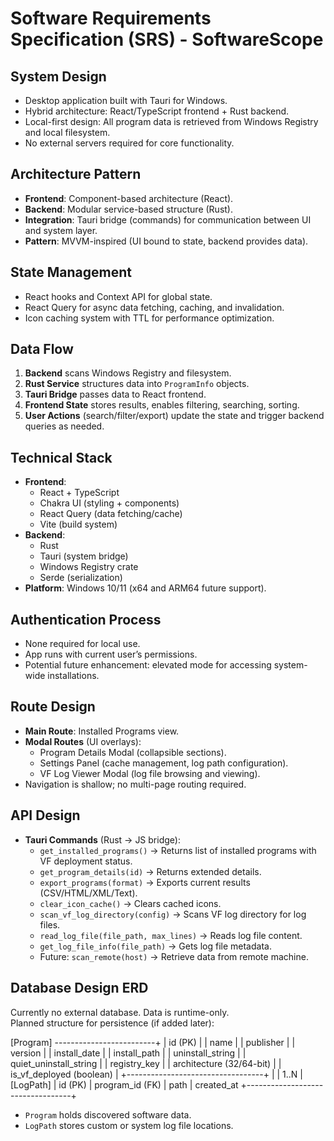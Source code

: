 # Software Requirements Specification (SRS) - SoftwareScope

## System Design
- Desktop application built with Tauri for Windows.  
- Hybrid architecture: React/TypeScript frontend + Rust backend.  
- Local-first design: All program data is retrieved from Windows Registry and local filesystem.  
- No external servers required for core functionality.  

## Architecture Pattern
- **Frontend**: Component-based architecture (React).  
- **Backend**: Modular service-based structure (Rust).  
- **Integration**: Tauri bridge (commands) for communication between UI and system layer.  
- **Pattern**: MVVM-inspired (UI bound to state, backend provides data).  

## State Management
- React hooks and Context API for global state.  
- React Query for async data fetching, caching, and invalidation.  
- Icon caching system with TTL for performance optimization.  

## Data Flow
1. **Backend** scans Windows Registry and filesystem.  
2. **Rust Service** structures data into `ProgramInfo` objects.  
3. **Tauri Bridge** passes data to React frontend.  
4. **Frontend State** stores results, enables filtering, searching, sorting.  
5. **User Actions** (search/filter/export) update the state and trigger backend queries as needed.  

## Technical Stack
- **Frontend**:  
  - React + TypeScript  
  - Chakra UI (styling + components)  
  - React Query (data fetching/cache)  
  - Vite (build system)  
- **Backend**:  
  - Rust  
  - Tauri (system bridge)  
  - Windows Registry crate  
  - Serde (serialization)  
- **Platform**: Windows 10/11 (x64 and ARM64 future support).  

## Authentication Process
- None required for local use.  
- App runs with current user’s permissions.  
- Potential future enhancement: elevated mode for accessing system-wide installations.  

## Route Design
- **Main Route**: Installed Programs view.  
- **Modal Routes** (UI overlays):  
  - Program Details Modal (collapsible sections).  
  - Settings Panel (cache management, log path configuration).
  - VF Log Viewer Modal (log file browsing and viewing).  
- Navigation is shallow; no multi-page routing required.  

## API Design
- **Tauri Commands** (Rust → JS bridge):  
  - `get_installed_programs()` → Returns list of installed programs with VF deployment status.  
  - `get_program_details(id)` → Returns extended details.  
  - `export_programs(format)` → Exports current results (CSV/HTML/XML/Text).  
  - `clear_icon_cache()` → Clears cached icons.  
  - `scan_vf_log_directory(config)` → Scans VF log directory for log files.
  - `read_log_file(file_path, max_lines)` → Reads log file content.
  - `get_log_file_info(file_path)` → Gets log file metadata.
  - Future: `scan_remote(host)` → Retrieve data from remote machine.  

## Database Design ERD
Currently no external database. Data is runtime-only.  
Planned structure for persistence (if added later):  

[Program] -------------------------+
| id (PK) |
| name |
| publisher |
| version |
| install_date |
| install_path |
| uninstall_string |
| quiet_uninstall_string |
| registry_key |
| architecture (32/64-bit) |
| is_vf_deployed (boolean) |
+----------------------------------+
|
| 1..N
|
[LogPath]
| id (PK)
| program_id (FK)
| path
| created_at
+----------------------------------+


- `Program` holds discovered software data.  
- `LogPath` stores custom or system log file locations.  
